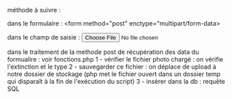 méthode à suivre : 

dans le formulaire : 
    <form method="post" enctype="multipart/form-data>

dans le champ de saisie : 
    <input type="file" required>

dans le traitement de la methode post de récupération des data du formualire : voir fonctions.php
    1 - vérifier le fichier photo chargé : on vérifie l'extinction et le type
    2 - sauvegarder ce fichier : on déplace de upload à notre dossier de stockage (php met le fichier ouvert dans un dossier temp qui disparaît à la fin de l'exécution du script)
    3 - insérer dans la db : requête SQL